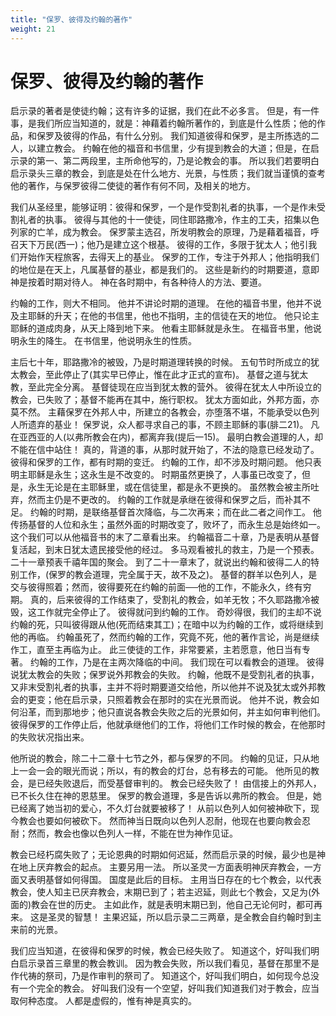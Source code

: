 ```yaml
---
title: "保罗、彼得及约翰的著作"
weight: 21
---
```


# 保罗、彼得及约翰的著作


启示录的著者是使徒约翰；这有许多的证据，我们在此不必多言。
但是，有一件事，是我们所应当知道的，就是：神藉着约翰所著作的，到底是什么性质；他的作品，和保罗及彼得的作品，有什么分别。
我们知道彼得和保罗，是主所拣选的二人，以建立教会。
约翰在他的福音和书信里，少有提到教会的大道；但是，在启示录的第一、第二两段里，主所命他写的，乃是论教会的事。
所以我们若要明白启示录头三章的教会，到底是处在什么地方、光景，与性质；我们就当谨慎的查考他的著作，与保罗彼得二使徒的著作有何不同，及相关的地方。

我们从圣经里，能够证明：彼得和保罗，一个是作受割礼者的执事，一个是作未受割礼者的执事。
彼得与其他的十一使徒，同住耶路撒冷，作主的工夫，招集以色列家的亡羊，成为教会。
保罗蒙主选召，所发明教会的原理，乃是藉着福音，呼召天下万民(西一)；他乃是建立这个根基。
彼得的工作，多限于犹太人；他引我们开始作天程旅客，去得天上的基业。
保罗的工作，专注于外邦人；他指明我们的地位是在天上，凡属基督的基业，都是我们的。
这些是新约的时期要道，意即神是按着时期对待人。
神在各时期中，有各种待人的方法、要道。

约翰的工作，则大不相同。
他并不讲论时期的道理。
在他的福音书里，他并不说及主耶稣的升天；在他的书信里，他也不指明，主的信徒在天的地位。
他只论主耶稣的道成肉身，从天上降到地下来。
他看主耶稣就是永生。
在福音书里，他说明永生的降生。
在书信里，他说明永生的性质。

主后七十年，耶路撒冷的被毁，乃是时期道理转换的时候。
五旬节时所成立的犹太教会，至此停止了(其实早已停止，惟在此才正式的宣布)。
基督之道与犹太教，至此完全分离。
基督徒现在应当到犹太教的营外。
彼得在犹太人中所设立的教会，已失败了；基督不能再在其中，施行职权。
犹太方面如此，外邦方面，亦莫不然。
主藉保罗在外邦人中，所建立的各教会，亦堕落不堪，不能承受以色列人所遗弃的基业！
保罗说，众人都寻求自己的事，不顾主耶稣的事(腓二21)。
凡在亚西亚的人(以弗所教会在内)，都离弃我(提后一15)。
最明白教会道理的人，却不能在信中站住！
真的，背道的事，从那时就开始了，不法的隐意已经发动了。
彼得和保罗的工作，都有时期的变迁。
约翰的工作，却不涉及时期问题。
他只表明主耶稣是永生；这永生是不改变的。
时期虽然更换了，人事虽已改变了，但是，永生无论是在主耶稣里，或在信徒里，都是永不更换的。
虽然教会被主所吐弃，然而主仍是不更改的。
约翰的工作就是承继在彼得和保罗之后，而补其不足。
约翰的时期，是联络基督首次降临，与二次再来；而在此二者之间作工。
他传扬基督的人位和永生；虽然外面的时期改变了，败坏了，而永生总是始终如一。
这个我们可以从他福音书的末了二章看出来。
约翰福音二十章，乃是表明从基督复活起，到末日犹太遗民接受他的经过。
多马观看被扎的救主，乃是一个预表。
二十一章预表千禧年国的聚会。
到了二十一章末了，就说出约翰和彼得二人的特别工作，(保罗的教会道理，完全属于天，故不及之)。
基督的群羊以色列人，是交与彼得照着；然而，彼得要死在约翰的前面──他的工作，不能永久，终有穷期。
真的，后来彼得的工作结束了，受割礼的教会，如羊无牧；不久耶路撒冷被毁，这工作就完全停止了。
彼得就问到约翰的工作。
奇妙得很，我们的主却不说约翰的死，只叫彼得跟从他(死而结束其工)；在暗中以为约翰的工作，或将继续到他的再临。
约翰虽死了，然而约翰的工作，究竟不死，他的著作言论，尚是继续作工，直至主再临为止。
此三使徒的工作，非常要紧，主若愿意，他日当有专著。
约翰的工作，乃是在主两次降临的中间。
我们现在可以看教会的道理。
彼得说犹太教会的失败；保罗说外邦教会的失败。
约翰，他既不是受割礼者的执事，又非末受割礼者的执事，主并不将时期要道交给他，所以他并不说及犹太或外邦教会的更变；他在启示录，只照着教会在那时的实在光景而说。
他并不说，教会如何沿革，而到那地步；他只直说各教会失败之后的光景如何，并主如何审判他们。
彼得保罗的工作停止后，他就承继他们的工作，将他们工作时候的教会，在他那时的失败状况指出来。

他所说的教会，除二十二章十七节之外，都与保罗的不同。
约翰的见证，只从地上一会一会的眼光而说；所以，有的教会的灯台，总有移去的可能。
他所见的教会，是已经失败退后，而受基督审判的。
教会已经失败了！
由信接上的外邦人，已不长久住在神的恩慈里。
保罗的教会道理，多是告诉以弗所的教会。
但是，她已经离了她当初的爱心，不久灯台就要被移了！
从前以色列人如何被神砍下，现今教会也要如何被砍下。
然而神当日既向以色列人忍耐，他现在也要向教会忍耐；然而，教会也像以色列人一样，不能在世为神作见证。

教会已经朽腐失败了；无论恩典的时期如何迟延，然而启示录的时候，最少也是神在地上厌弃教会的起点。
主要另用一法。
所以圣灵一方面表明神厌弃教会，一方面又表明基督如何得国。
国度是此后的目标。
主用当日存在的七个教会，以代表教会，使人知主已厌弃教会，末期已到了；若主迟延，则此七个教会，又足为(外面的)教会在世的历史。
主如此作，就是表明末期已到，他自己无论何时，都可再来。
这是圣灵的智慧！
主果迟延，所以启示录二三两章，是全教会自约翰时到主来前的光景。

我们应当知道，在彼得和保罗的时候，教会已经失败了。
知道这个，好叫我们明白启示录首三章里的教会教训。
因为教会失败，所以我们看见，基督在那里不是作代祷的祭司，乃是作审判的祭司了。
知道这个，好叫我们明白，如何现今总没有一个完全的教会。
好叫我们没有一个空望，好叫我们知道我们对于教会，应当取何种态度。
人都是虚假的，惟有神是真实的。
